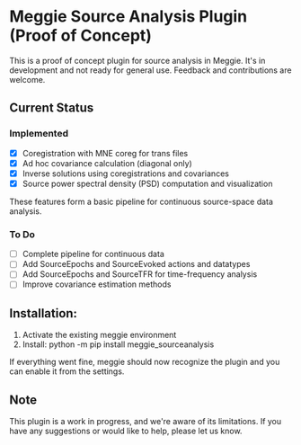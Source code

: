 # Meggie Source Analysis Plugin (Proof of Concept)

This is a proof of concept plugin for source analysis in Meggie. It's in development and not ready for general use. Feedback and contributions are welcome.

## Current Status

### Implemented
- [x] Coregistration with MNE coreg for trans files
- [x] Ad hoc covariance calculation (diagonal only)
- [x] Inverse solutions using coregistrations and covariances
- [x] Source power spectral density (PSD) computation and visualization

These features form a basic pipeline for continuous source-space data analysis.

### To Do
- [ ] Complete pipeline for continuous data
- [ ] Add SourceEpochs and SourceEvoked actions and datatypes
- [ ] Add SourceEpochs and SourceTFR for time-frequency analysis
- [ ] Improve covariance estimation methods

## Installation:

1. Activate the existing meggie environment
3. Install: python -m pip install meggie\_sourceanalysis

If everything went fine, meggie should now recognize the plugin and you can enable it from the settings.

## Note

This plugin is a work in progress, and we're aware of its limitations. If you have any suggestions or would like to help, please let us know.
